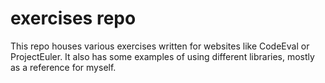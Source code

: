 exercises repo
===

This repo houses various exercises written for websites like CodeEval or ProjectEuler. It also has some examples of using different libraries, mostly as a reference for myself.
